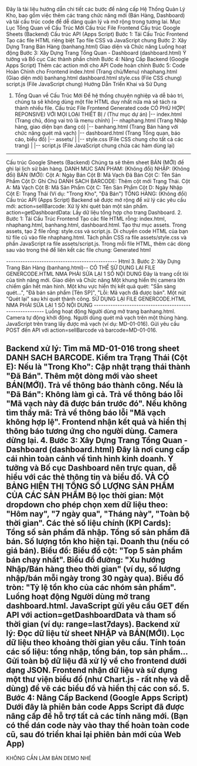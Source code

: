 Đây là tài liệu hướng dẫn chi tiết các bước để nâng cấp Hệ Thống Quản Lý Kho, bao gồm việc thêm các trang chức năng mới (Bán Hàng, Dashboard) và tái cấu trúc code để dễ dàng quản lý và mở rộng trong tương lai.
Mục Lục
Tổng Quan về Cấu Trúc Mới
Cấu trúc File Frontend
Cấu trúc Google Sheets (Backend)
Cấu trúc API (Apps Script)
Bước 1: Tái Cấu Trúc Frontend
Tạo các file HTML riêng biệt
Tạo file CSS và JavaScript chung
Bước 2: Xây Dựng Trang Bán Hàng (banhang.html)
Giao diện và Chức năng
Luồng hoạt động
Bước 3: Xây Dựng Trang Tổng Quan - Dashboard (dashboard.html)
Ý tưởng và Bố cục
Các thành phần chính
Bước 4: Nâng Cấp Backend (Google Apps Script)
Thêm các action mới cho API
Code hoàn chỉnh
Bước 5: Code Hoàn Chỉnh cho Frontend
index.html (Trang chủ/Menu)
nhaphang.html (Giao diện mới)
banhang.html
dashboard.html
style.css (File CSS chung)
script.js (File JavaScript chung)
Hướng Dẫn Triển Khai và Sử Dụng
1. Tổng Quan về Cấu Trúc Mới
Để hệ thống chuyên nghiệp và dễ bảo trì, chúng ta sẽ không dùng một file HTML duy nhất nữa mà sẽ tách ra thành nhiều file.
Cấu trúc File Frontend
Generated code CÓ PHÙ HỢP( REPONSIVE) VỚI MỌI LOẠI THIẾT BỊ 
/ (Thư mục dự án)
|-- index.html          (Trang chủ, đóng vai trò là menu chính)
|-- nhaphang.html       (Trang Nhập hàng, giao diện bạn đang có)
|-- banhang.html        (Trang Bán hàng với chức năng quét mã vạch)
|-- dashboard.html      (Trang Tổng quan, báo cáo, biểu đồ)
|-- assets/
|   |-- style.css       (File CSS chung cho tất cả các trang)
|   |-- script.js       (File JavaScript chung chứa các hàm dùng lại)
----------------------------------
Cấu trúc Google Sheets (Backend)
Chúng ta sẽ thêm sheet BÁN (MỚI) để ghi lại lịch sử bán hàng.
DANH MUC SAN PHAM: (Không đổi)
NHẬP: (Không đổi)
BÁN (MỚI):
Cột A: Ngày Bán
Cột B: Mã Vạch Đã Bán
Cột C: Tên Sản Phẩm
Cột D: Ghi Chú
DANH SACH BARCODE: Thêm cột mới Trạng Thái.
Cột A: Mã Vạch
Cột B: Mã Sản Phẩm
Cột C: Tên Sản Phẩm
Cột D: Ngày Nhập
Cột E: Trạng Thái (Ví dụ: "Trong Kho", "Đã Bán")
TỔNG HÀNG: (Không đổi)
Cấu trúc API (Apps Script)
Backend sẽ được mở rộng để xử lý các yêu cầu mới:
action=sellBarcode: Xử lý khi quét bán một sản phẩm.
action=getDashboardData: Lấy dữ liệu tổng hợp cho trang Dashboard.
2. Bước 1: Tái Cấu Trúc Frontend
Tạo các file HTML rỗng: index.html, nhaphang.html, banhang.html, dashboard.html.
Tạo thư mục assets.
Trong assets, tạo 2 file rỗng: style.css và script.js.
Di chuyển code HTML của bạn từ file cũ vào file nhaphang.html.
Tách phần CSS ra file assets/style.css và phần JavaScript ra file assets/script.js.
Trong mỗi file HTML, thêm các dòng sau vào trong thẻ <head> để liên kết các file chung:
Generated html
<link rel="stylesheet" href="assets/style.css">
<script src="assets/script.js" defer></script>
-----------------------------------------------
Html
3. Bước 2: Xây Dựng Trang Bán Hàng (banhang.html)--  CÓ THỂ SỬ DỤNG LẠI FILE GENERCODE.HTML NMA PHẢI SỬA LẠI 1 SỐ NỘI DUNG 
Đây là trang cốt lõi của tính năng mới.
Giao diện và Chức năng
Một khung hiển thị camera lớn chiếm gần hết màn hình.
Một khu vực hiển thị kết quả quét: "Sẵn sàng quét...", "Đã bán sản phẩm [Tên SP]", "Lỗi: Mã vạch đã được bán".
Một nút "Quét lại" sau khi quét thành công.
SỬ DỤNG LẠI FILE GENERCODE.HTML NMA PHẢI SỬA LẠI 1 SỐ NỘI DUNG 
---------------------------------------------------------
Luồng hoạt động
Người dùng mở trang banhang.html. Camera tự động khởi động.
Người dùng quét mã vạch trên một thùng hàng.
JavaScript trên trang lấy được mã vạch (ví dụ: MD-01-016).
Gửi yêu cầu POST đến API với action=sellBarcode và barcode=MD-01-016.

Backend xử lý:
Tìm mã MD-01-016 trong sheet DANH SACH BARCODE.
Kiểm tra Trạng Thái (Cột E):
Nếu là "Trong Kho":
Cập nhật trạng thái thành "Đã Bán".
Thêm một dòng mới vào sheet BÁN(MỚI).
Trả về thông báo thành công.
Nếu là "Đã Bán":
Không làm gì cả.
Trả về thông báo lỗi "Mã vạch này đã được bán trước đó".
Nếu không tìm thấy mã:
Trả về thông báo lỗi "Mã vạch không hợp lệ".
Frontend nhận kết quả và hiển thị thông báo tương ứng cho người dùng. Camera dừng lại.
4. Bước 3: Xây Dựng Trang Tổng Quan - Dashboard (dashboard.html)
Đây là nơi cung cấp cái nhìn toàn cảnh về tình hình kinh doanh.
Ý tưởng và Bố cục
Dashboard nên trực quan, dễ hiểu với các thẻ thông tin và biểu đồ.
VÀ CÓ BẢNG HIỆN THỊ TỔNG SỐ LƯỢNG SẢN PHẨM CỦA CÁC SẢN PHẨM
Bộ lọc thời gian: Một dropdown cho phép chọn xem dữ liệu theo: "Hôm nay", "7 ngày qua", "Tháng này", "Toàn bộ thời gian".
Các thẻ số liệu chính (KPI Cards):
Tổng số sản phẩm đã nhập.
Tổng số sản phẩm đã bán.
Số lượng tồn kho hiện tại.
Doanh thu (nếu có giá bán).
Biểu đồ:
Biểu đồ cột: "Top 5 sản phẩm bán chạy nhất".
Biểu đồ đường: "Xu hướng Nhập/Bán hàng theo thời gian" (ví dụ, số lượng nhập/bán mỗi ngày trong 30 ngày qua).
Biểu đồ tròn: "Tỷ lệ tồn kho của các nhóm sản phẩm".
Luồng hoạt động
Người dùng mở trang dashboard.html.
JavaScript gửi yêu cầu GET đến API với action=getDashboardData và tham số thời gian (ví dụ: range=last7days).
Backend xử lý:
Đọc dữ liệu từ sheet NHẬP và BÁN(MỚI).
Lọc dữ liệu theo khoảng thời gian yêu cầu.
Tính toán các số liệu: tổng nhập, tổng bán, top sản phẩm...
Gửi toàn bộ dữ liệu đã xử lý về cho frontend dưới dạng JSON.
Frontend nhận dữ liệu và sử dụng một thư viện biểu đồ (như Chart.js - rất nhẹ và dễ dùng) để vẽ các biểu đồ và hiển thị các con số.
5. Bước 4: Nâng Cấp Backend (Google Apps Script)
Dưới đây là phiên bản code Apps Script đã được nâng cấp để hỗ trợ tất cả các tính năng mới.
(Bạn có thể dán code này vào thay thế hoàn toàn code cũ, sau đó triển khai lại phiên bản mới của Web App)
-----------------------------------------
KHÔNG CẦN LÀM BẢN DEMO NHÉ 